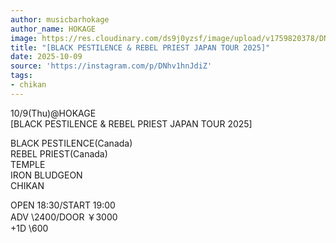```yaml
---
author: musicbarhokage
author_name: HOKAGE
image: https://res.cloudinary.com/ds9j0yzsf/image/upload/v1759820378/DNhv1hnJdiZ.jpg
title: "[BLACK PESTILENCE & REBEL PRIEST JAPAN TOUR 2025]"
date: 2025-10-09
source: 'https://instagram.com/p/DNhv1hnJdiZ'
tags:
- chikan
---
```

10/9(Thu)@HOKAGE<br>
[BLACK PESTILENCE & REBEL PRIEST JAPAN TOUR 2025]

BLACK PESTILENCE(Canada)<br>
REBEL PRIEST(Canada)<br>
TEMPLE<br>
IRON BLUDGEON<br>
CHIKAN

OPEN 18:30/START 19:00<br>
ADV \2400/DOOR ￥3000<br>
+1D \600